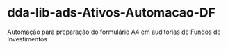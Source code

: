 # dda-lib-ads-Ativos-Automacao-DF
Automação para preparação do formulário A4 em auditorias de Fundos de Investimentos
